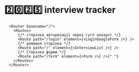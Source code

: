 # 2️⃣0️⃣2️⃣5️⃣ interview tracker

      <Router basename="/">
        <Routes>
          {/* сторінка авторизації через гугл аккаунт */}
          <Route path="/login" element={<LoginGoogleForm />} />
          {/* домашня сторінка */}
          <Route path="/" element={<InterviewList />} />
          {/* Сторінка форми */}
          <Route path="/form" element={<Form />} />{" "}
        </Routes>
      </Router>
